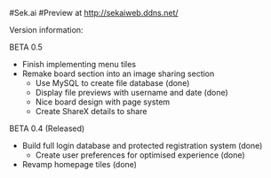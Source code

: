 #Sek.ai
#Preview at http://sekaiweb.ddns.net/

Version information:

BETA 0.5
- Finish implementing menu tiles
- Remake board section into an image sharing section
  - Use MySQL to create file database (done)
  - Display file previews with username and date (done)
  - Nice board design with page system
  - Create ShareX details to share

BETA 0.4 (Released)
- Build full login database and protected registration system (done)
  - Create user preferences for optimised experience (done)
- Revamp homepage tiles (done)
